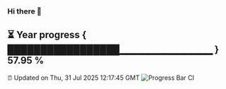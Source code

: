### Hi there 👋
⏳ Year progress { █████████████████▁▁▁▁▁▁▁▁▁▁▁▁▁ } 57.95 %
---
⏰ Updated on Thu, 31 Jul 2025 12:17:45 GMT
![Progress Bar CI](https://github.com/Moyi321/Moyi321/workflows/Progress%20Bar%20CI/badge.svg)
